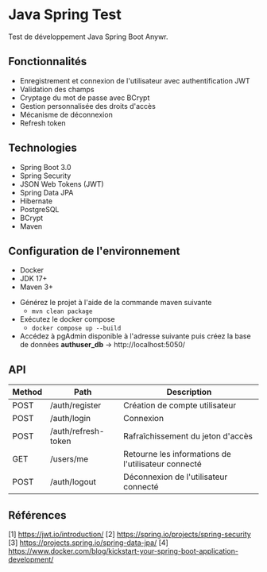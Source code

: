 # Java Spring Test
Test de développement Java Spring Boot Anywr.

## Fonctionnalités
* Enregistrement et connexion de l'utilisateur avec authentification JWT
* Validation des champs
* Cryptage du mot de passe avec BCrypt
* Gestion personnalisée des droits d'accès
* Mécanisme de déconnexion
* Refresh token

## Technologies
* Spring Boot 3.0
* Spring Security
* JSON Web Tokens (JWT)
* Spring Data JPA
* Hibernate
* PostgreSQL
* BCrypt
* Maven
 
## Configuration de l'environnement
* Docker
* JDK 17+
* Maven 3+

- Générez le projet à l'aide de la commande maven suivante
   * `mvn clean package`
- Exécutez le docker compose
   * `docker compose up --build`
- Accédez à pgAdmin disponible à l'adresse suivante puis créez la base de données **authuser_db**
   -> http://localhost:5050/

## API

Method | Path                | Description                                         |
-------|---------------------|-----------------------------------------------------|
POST   | /auth/register      | Création de compte utilisateur                      |
POST   | /auth/login         | Connexion                                           |
POST   | /auth/refresh-token | Rafraîchissement du jeton d'accès                   |
GET    | /users/me           | Retourne les informations de l'utilisateur connecté |
POST   | /auth/logout        | Déconnexion de l'utilisateur connecté               |

## Références
[1] https://jwt.io/introduction/
[2] https://spring.io/projects/spring-security
[3] https://projects.spring.io/spring-data-jpa/
[4] https://www.docker.com/blog/kickstart-your-spring-boot-application-development/